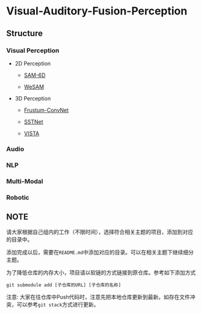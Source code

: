 # Visual-Auditory-Fusion-Perception

## Structure

### Visual Perception

- 2D Perception

  - [SAM-6D](Visual-Perception/2D-Perception/SAM-6D/)

  - [WeSAM](Visual-Perception/2D-Perception/WeSAM/)

- 3D Perception

  - [Frustum-ConvNet](Visual-Perception/3D-Perception/Frustum-ConvNet/)

  - [SSTNet](Visual-Perception/3D-Perception/SSTNet/)

  - [VISTA](Visual-Perception/3D-Perception/VISTA/)


### Audio


### NLP


### Multi-Modal


### Robotic



## NOTE

请大家根据自己组内的工作（不限时间），选择符合相关主题的项目，添加到对应的目录中。

添加完成以后，需要在`README.md`中添加对应的目录。可以在相关主题下继续细分主题。

为了降低仓库的内存大小，项目请以软链的方式链接到原仓库。参考如下添加方式

```
git submodule add [子仓库的URL] [子仓库的名称]
```

注意: 大家在往仓库中Push代码时，注意先把本地仓库更新到最新。如存在文件冲突，可以参考`git stack`方式进行更新。